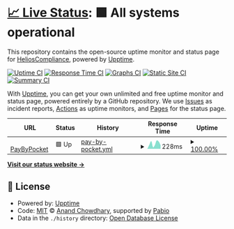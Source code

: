 # [📈 Live Status](https://status.paybypocket.com): <!--live status--> **🟩 All systems operational**

This repository contains the open-source uptime monitor and status page for [HeliosCompliance](https://status.paybypocket.com), powered by [Upptime](https://github.com/upptime/upptime).

[![Uptime CI](https://github.com/HeliosCompliance/upptime-pocket/workflows/Uptime%20CI/badge.svg)](https://github.com/HeliosCompliance/upptime-pocket/actions?query=workflow%3A%22Uptime+CI%22)
[![Response Time CI](https://github.com/HeliosCompliance/upptime-pocket/workflows/Response%20Time%20CI/badge.svg)](https://github.com/HeliosCompliance/upptime-pocket/actions?query=workflow%3A%22Response+Time+CI%22)
[![Graphs CI](https://github.com/HeliosCompliance/upptime-pocket/workflows/Graphs%20CI/badge.svg)](https://github.com/HeliosCompliance/upptime-pocket/actions?query=workflow%3A%22Graphs+CI%22)
[![Static Site CI](https://github.com/HeliosCompliance/upptime-pocket/workflows/Static%20Site%20CI/badge.svg)](https://github.com/HeliosCompliance/upptime-pocket/actions?query=workflow%3A%22Static+Site+CI%22)
[![Summary CI](https://github.com/HeliosCompliance/upptime-pocket/workflows/Summary%20CI/badge.svg)](https://github.com/HeliosCompliance/upptime-pocket/actions?query=workflow%3A%22Summary+CI%22)

With [Upptime](https://upptime.js.org), you can get your own unlimited and free uptime monitor and status page, powered entirely by a GitHub repository. We use [Issues](https://github.com/HeliosCompliance/upptime-pocket/issues) as incident reports, [Actions](https://github.com/HeliosCompliance/upptime-pocket/actions) as uptime monitors, and [Pages](https://status.paybypocket.com) for the status page.

<!--start: status pages-->
<!-- This summary is generated by Upptime (https://github.com/upptime/upptime) -->
<!-- Do not edit this manually, your changes will be overwritten -->
<!-- prettier-ignore -->
| URL | Status | History | Response Time | Uptime |
| --- | ------ | ------- | ------------- | ------ |
| <img alt="" src="https://icons.duckduckgo.com/ip3/paybypocket.com.ico" height="13"> [PayByPocket](https://paybypocket.com) | 🟩 Up | [pay-by-pocket.yml](https://github.com/HeliosCompliance/upptime-pocket/commits/HEAD/history/pay-by-pocket.yml) | <details><summary><img alt="Response time graph" src="./graphs/pay-by-pocket/response-time-week.png" height="20"> 228ms</summary><br><a href="https://status.paybypocket.com/history/pay-by-pocket"><img alt="Response time 247" src="https://img.shields.io/endpoint?url=https%3A%2F%2Fraw.githubusercontent.com%2FHeliosCompliance%2Fupptime-pocket%2FHEAD%2Fapi%2Fpay-by-pocket%2Fresponse-time.json"></a><br><a href="https://status.paybypocket.com/history/pay-by-pocket"><img alt="24-hour response time 163" src="https://img.shields.io/endpoint?url=https%3A%2F%2Fraw.githubusercontent.com%2FHeliosCompliance%2Fupptime-pocket%2FHEAD%2Fapi%2Fpay-by-pocket%2Fresponse-time-day.json"></a><br><a href="https://status.paybypocket.com/history/pay-by-pocket"><img alt="7-day response time 228" src="https://img.shields.io/endpoint?url=https%3A%2F%2Fraw.githubusercontent.com%2FHeliosCompliance%2Fupptime-pocket%2FHEAD%2Fapi%2Fpay-by-pocket%2Fresponse-time-week.json"></a><br><a href="https://status.paybypocket.com/history/pay-by-pocket"><img alt="30-day response time 267" src="https://img.shields.io/endpoint?url=https%3A%2F%2Fraw.githubusercontent.com%2FHeliosCompliance%2Fupptime-pocket%2FHEAD%2Fapi%2Fpay-by-pocket%2Fresponse-time-month.json"></a><br><a href="https://status.paybypocket.com/history/pay-by-pocket"><img alt="1-year response time 247" src="https://img.shields.io/endpoint?url=https%3A%2F%2Fraw.githubusercontent.com%2FHeliosCompliance%2Fupptime-pocket%2FHEAD%2Fapi%2Fpay-by-pocket%2Fresponse-time-year.json"></a></details> | <details><summary><a href="https://status.paybypocket.com/history/pay-by-pocket">100.00%</a></summary><a href="https://status.paybypocket.com/history/pay-by-pocket"><img alt="All-time uptime 94.96%" src="https://img.shields.io/endpoint?url=https%3A%2F%2Fraw.githubusercontent.com%2FHeliosCompliance%2Fupptime-pocket%2FHEAD%2Fapi%2Fpay-by-pocket%2Fuptime.json"></a><br><a href="https://status.paybypocket.com/history/pay-by-pocket"><img alt="24-hour uptime 100.00%" src="https://img.shields.io/endpoint?url=https%3A%2F%2Fraw.githubusercontent.com%2FHeliosCompliance%2Fupptime-pocket%2FHEAD%2Fapi%2Fpay-by-pocket%2Fuptime-day.json"></a><br><a href="https://status.paybypocket.com/history/pay-by-pocket"><img alt="7-day uptime 100.00%" src="https://img.shields.io/endpoint?url=https%3A%2F%2Fraw.githubusercontent.com%2FHeliosCompliance%2Fupptime-pocket%2FHEAD%2Fapi%2Fpay-by-pocket%2Fuptime-week.json"></a><br><a href="https://status.paybypocket.com/history/pay-by-pocket"><img alt="30-day uptime 100.00%" src="https://img.shields.io/endpoint?url=https%3A%2F%2Fraw.githubusercontent.com%2FHeliosCompliance%2Fupptime-pocket%2FHEAD%2Fapi%2Fpay-by-pocket%2Fuptime-month.json"></a><br><a href="https://status.paybypocket.com/history/pay-by-pocket"><img alt="1-year uptime 94.96%" src="https://img.shields.io/endpoint?url=https%3A%2F%2Fraw.githubusercontent.com%2FHeliosCompliance%2Fupptime-pocket%2FHEAD%2Fapi%2Fpay-by-pocket%2Fuptime-year.json"></a></details>

<!--end: status pages-->

[**Visit our status website →**](https://status.paybypocket.com)

## 📄 License

- Powered by: [Upptime](https://github.com/upptime/upptime)
- Code: [MIT](./LICENSE) © [Anand Chowdhary](https://anandchowdhary.com), supported by [Pabio](https://pabio.com)
- Data in the `./history` directory: [Open Database License](https://opendatacommons.org/licenses/odbl/1-0/)
